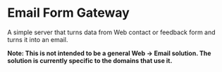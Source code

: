 # Email Form Gateway

A simple server that turns data from Web contact or feedback form and turns it into an email.

**Note: This is not intended to be a general Web -> Email solution. The solution is currently specific to the domains that use it.**
